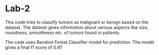# Lab-2
This code tries to classify tumors as malignant or benign based on the dataset. The dataset gives information about various aspects like size, roundness, smoothness etc. of tumors found in patients. 

The code uses Random Forest Classifier model for prediction. The model gives a final f1 score of 0.97
